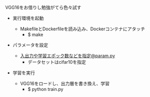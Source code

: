 VGG16をお借りし勉強がてら色々試す

* 実行環境を起動
  - MakefileとDockerfileを読み込み、Dockerコンテナにアタッチ
    - $ make

* パラメータを設定
  - 入出力や学習エポック数などを指定@param.py
    - データセットはcifar10を指定 

* 学習を実行
  - VGG16をロードし、出力層を書き換え、学習
    - $ python train.py
